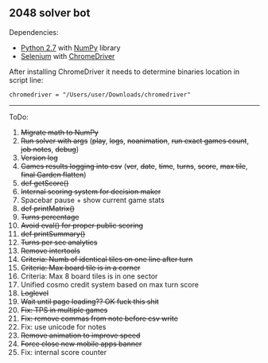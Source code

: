 2048 solver bot
---------------

Dependencies:

 - [Python 2.7](http://www.python.org) with [NumPy](http://www.numpy.org/) library
 - [Selenium](https://pypi.python.org/pypi/selenium) with [ChromeDriver](https://code.google.com/p/chromedriver/)

After installing ChromeDriver it needs to determine binaries location in script line:

`chromedriver = "/Users/user/Downloads/chromedriver"`

------------------

ToDo:

 1. ~~Migrate math to NumPy~~
 2. ~~Run solver with args~~ (~~play~~, ~~logs~~, ~~noanimation~~, ~~run exact games count~~, ~~job notes~~, ~~debug~~)
 3. ~~Version log~~
 4. ~~Games results logging into csv~~ (~~ver~~, ~~date~~, ~~time~~, ~~turns~~, ~~score~~, ~~max tile~~, ~~final Garden flatten~~)
 5. ~~def getScore()~~
 6. ~~Internal scoring system for decision maker~~
 7. Spacebar pause + show current game stats
 8. ~~def printMatrix()~~
 9. ~~Turns percentage~~
 10. ~~Avoid eval() for proper public scoring~~
 11. ~~def printSummary()~~
 12. ~~Turns per sec analytics~~
 13. ~~Remove intertools~~
 14. ~~Criteria: Numb of identical tiles on one line after turn~~
 15. ~~Criteria: Max board tile is in a corner~~
 16. Criteria: Max 8 board tiles is in one sector
 17. Unified cosmo credit system based on max turn score
 18. ~~Loglevel~~
 19. ~~Wait until page loading?? OK fuck this shit~~
 20. ~~Fix: TPS in multiple games~~
 21. ~~Fix: remove commas from note before csv write~~
 22. Fix: use unicode for notes
 23. ~~Remove animation to improve speed~~
 24. ~~Force close new mobile apps banner~~
 25. Fix: internal score counter